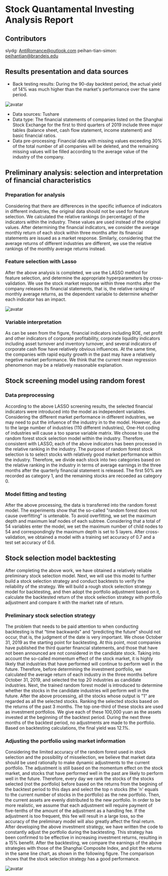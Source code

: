 # Stock Quantamental Investing Analysis Report

## Contributors
slydg: AntiRomance@outlook.com
peihan-tian-simon: peihantian@brandeis.edu

## Results presentation and data sources
- Back testing results: During the 90-day backtest period, the actual yield of 14% was much higher than the market's performance over the same period.

![avatar](back_test_result.png)
- Data sources: Tushare
- Data type: The financial statements of companies listed on the Shanghai Stock Exchange for the first to third quarters of 2019 include three major tables (balance sheet, cash flow statement, income statement) and basic financial ratios.
- Data pre-processing: Financial data with missing values exceeding 30% of the total number of all companies will be deleted, and the remaining missing values will be filled according to the average value of the industry of the company.

## Preliminary analysis: selection and interpretation of financial characteristics
### Preparation for analysis
Considering that there are differences in the specific influence of indicators in different industries, the original data should not be used for feature selection. We calculated the relative rankings (in percentage) of the indicators  within the industry. These values are used instead of the original values. After determining the financial indicators, we consider the average monthly return of each stock within three months after its financial statements are issued as a market response. Similarly, considering that the average returns of different industries are different, we use the relative rankings of the monthly average returns instead. 
### Feature selection with Lasso
After the above analysis is completed, we use the LASSO method for feature selection, and determine the appropriate hyperparameters by cross-validation. We use the stock market response within three months after the company releases its financial statements, that is, the relative ranking of monthly average returns, as the dependent variable to determine whether each indicator has an impact.

![avatar](seasonal_factors.png)
### Variable interpretation
As can be seen from the figure, financial indicators including ROE, net profit and other indicators of corporate profitability, corporate liquidity indicators including asset turnover and inventory turnover, and several indicators of corporate cash flow have relatively obvious influences. At the same time, the companies with rapid equity growth in the past may have a relatively negetive market performance. We think that the current mean regression phenomenon may be a relatively reasonable explanation.

## Stock screening model using random forest
### Data preprocessing
According to the above LASSO screening results, the selected financial indicators were introduced into the model as independent variables. Considering the different market performance in different industries, we may need to put the infuence of the industry in to the model. However, due to the large number of industries (110 different industries), One-Hot coding of industries will cause a too sparse variable matrix. We choose to use the random forest stock selection model within the industry. Therefore, consistent with LASSO, each of the above indicators has been processed in the relative ranking in the industry. The purpose of random forest stock selection is to select stocks with relatively good market performance within the industry. Therefore, we divide each stock into two categories based on the relative ranking in the industry in terms of average earnings in the three months after the quarterly financial statement is released. The first 50% are recorded as category 1, and the remaining stocks are recoeded as category 0.
### Model fitting and testing
After the above processing, the data is transferred into the random forest model. The experiments show that the so-called "random forest does not cause overfitting" is untenable. To avoid overfitting, we set the maximum depth and maximum leaf nodes of each subtree. Considering that a total of 54 variables enter the model, we set the maximum number of child nodes to 54 and correspondingly the maximum depth is set to 5 layers. After cross-validation, we obtained a model with a training set accuracy of 0.7 and a test set accuracy of 0.6.

## Stock selection model backtesting
After completing the above work, we have obtained a relatively reliable preliminary stock selection model. Next, we will use this model to further build a stock selection strategy and conduct backtests to verify the reliability of the strategy. We will build a rough stock selection strategy model for backtesting, and then adopt the portfolio adjustment based on it, calculate the backtested return of the stock selection strategy with portfolio adjustment and compare it with the market rate of return.
### Preliminary stock selection strategy
The problem that needs to be paid attention to when conducting backtesting is that “time backwards” and “predicting the future” should not occur, that is, the judgment of the date is very important. We chose October 31, 2019 as the starting point for backtesting. At this point, most companies have published the third quarter financial statements, and those that have not been announced are not considered in the candidate stock. Taking into account the so-called momentum effect of the stock market, it is highly likely that industries that have performed will continue to perform well in the future. Therefore, before determining the investment portfolio, we calculated the average return of each industry in the three months before October 31, 2019, and selected the top 20 industries as candidate industries. Next, the trained random forest model is introduced to determine whether the stocks in the candidate industries will perform well in the future. After the above processing, all the stocks whose output is "1" are regarded as all the selected stocks. Ranking the selected stocks based on the returns of the past 3 months. The top one-third of these stocks are used as investment portfolios. We give each of these 100,000 yuan as the assets invested at the beginning of the backtest period. During the next three months of the backtest period, no adjustments are made to the portfolio. Based on backtesting calculations, the final yield was 12.1%.
### Adjusting the portfolio using market information
Considering the limited accuracy of the random forest used in stock selection and the possibility of misselection, we believe that market data should be used rationally to make dynamic adjustments to the current portfolio. The adjustment is still based on the momentum effect on the stock market, and stocks that have performed well in the past are likely to perform well in the future.
Therefore, every day we rank the stocks of the stocks selected (not the portfolio) before based on the returns from the begining of the backtest period to this days and select the top n stocks (the 'n' equals to the current number of stocks in the portfolio) as the new portfolio. Then, the current assets are evenly distributed to the new portfolio. In order to be more realistic, we assume that each adjustment will require payment of five-tenths of the amount of the adjustment as a handling fee. If the adjustment is too frequent, this fee will result in a large loss, so the accuracy of the preliminary model will also greatly affect the final return.
After developing the above investment strategy, we have written the code to constantly adjust the portfolio during the backtesting. This strategy has been confirmed to be effective in increasing investment returns, resulting in a 15% benefit. After the backtesting, we compare the earnings of the above strategies with those of the Shanghai Composite Index, and plot the returns in the same line chart, as shown in the following figure. The comparison shows that the stock selection strategy has a good performance.

![avatar](back_test_result.png)

